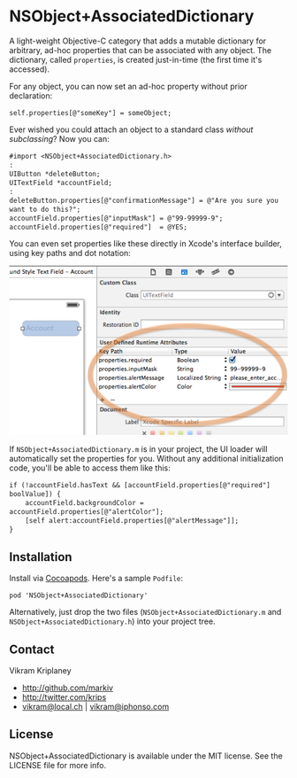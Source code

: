 NSObject+AssociatedDictionary
=============================

A light-weight Objective-C category that adds a mutable dictionary for arbitrary, ad-hoc properties that can be associated with any object. The dictionary, called `properties`, is created just-in-time (the first time it's accessed).

For any object, you can now set an ad-hoc property without prior declaration:

```objc
self.properties[@"someKey"] = someObject;
```

Ever wished you could attach an object to a standard class _without subclassing_? Now you can:

```objc
#import <NSObject+AssociatedDictionary.h>
:
UIButton *deleteButton;
UITextField *accountField;
:
deleteButton.properties[@"confirmationMessage"] = @"Are you sure you want to do this?";
accountField.properties[@"inputMask"] = @"99-99999-9";
accountField.properties[@"required"]  = @YES;
```

You can even set properties like these directly in Xcode's interface builder, using key paths and dot notation:

<img src="screenshot1.png" />

If `NSObject+AssociatedDictionary.m` is in your project, the UI loader will automatically set the properties for you. Without any additional initialization code, you'll be able to access them like this:

```objc
if (!accountField.hasText && [accountField.properties[@"required"] boolValue]) {
    accountField.backgroundColor = accountField.properties[@"alertColor"];
    [self alert:accountField.properties[@"alertMessage"]];
}
```

## Installation

Install via [Cocoapods](http://cocoapods.org/). Here's a sample `Podfile`:

    pod 'NSObject+AssociatedDictionary'

Alternatively, just drop the two files (`NSObject+AssociatedDictionary.m` and `NSObject+AssociatedDictionary.h`) into your project tree.

## Contact

Vikram Kriplaney

- http://github.com/markiv
- http://twitter.com/krips
- vikram@local.ch | vikram@iphonso.com

## License

NSObject+AssociatedDictionary is available under the MIT license. See the LICENSE file for more info.
